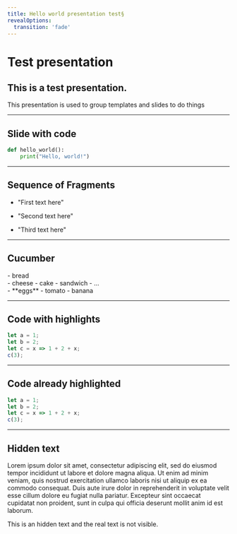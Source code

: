 ```yaml
---
title: Hello world presentation test§
revealOptions:
  transition: 'fade'
---
```


# Test presentation
## This is a test presentation.

This presentation is used to group templates and slides to
do things

---

## Slide with code

```python
def hello_world():
    print("Hello, world!")
```

---

## Sequence of Fragments

- "First text here" 
<!-- .element class="fragment fade-left" data-fragment-index="1" -->

- "Second text here" 
<!-- .element class="fragment shrink" data-fragment-index="2" -->

- "Third text here" 
<!-- .element: class="fragment shrink" data-fragment-index="2" -->

---

## Cucumber

<div class="fragment" data-fragment-index="2">
- bread
</div>
<div class="fragment" data-fragment-index="1">
- cheese
     - cake
     - sandwich
     - ...
</div>
<div class="fragment" data-fragment-index="3">
- **eggs**
    - tomato
    - banana
</div>

---

## Code with highlights

```js [1-2|3|4]
let a = 1;
let b = 2;
let c = x => 1 + 2 + x;
c(3);
```
<!-- .element: class="fragment fade" data-fragment-index="0" -->

---

## Code already highlighted

```js [|1-2|3|4]
let a = 1;
let b = 2;
let c = x => 1 + 2 + x;
c(3);
```
<!-- .element: class="fragment fade" data-fragment-index="0" -->

---

## Hidden text

Lorem ipsum dolor sit amet, consectetur adipiscing elit, sed do eiusmod tempor incididunt ut labore et dolore magna aliqua. Ut enim ad minim veniam, quis nostrud exercitation ullamco laboris nisi ut aliquip ex ea commodo consequat. Duis aute irure dolor in reprehenderit in voluptate velit esse cillum dolore eu fugiat nulla pariatur. Excepteur sint occaecat cupidatat non proident, sunt in culpa qui officia deserunt mollit anim id est laborum.
<!-- .element: style="display: none" -->

This is an hidden text and the real text is not visible.
<!-- .element: class="fragment" data-fragment-index="0" -->